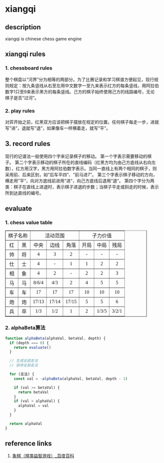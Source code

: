 # xiangqi

## description

xiangqi is chinese chess game engine

## xiangqi rules

### 1. chessboard rules
整个棋盘以“河界”分为相等的两部分。为了比赛记录和学习棋谱方便起见，现行规则规定：按九条竖线从右至左用中文数字一至九来表示红方的每条竖线，用阿拉伯数字1只至9来表示黑方的每条竖线。己方的棋子始终使用己方的线路编号，无论棋子是否“过河”。

### 2. play rules
对弈开始之前，红黑双方应该把棋子摆放在规定的位置。任何棋子每走一步，进就写“进”，退就写“退”，如果像车一样横着走，就写“平”。

## 3. record rules
现行的记谱法一般使用四个字来记录棋子的移动。
第一个字表示需要移动的棋子。
第二个字表示移动的棋子所在的直线编码（红黑方均为由己方底线从右向左数），红方用汉字，黑方用阿拉伯数字表示。当同一直线上有两个相同的棋子，则采用前、后来区别，如“后车平四”、“前马进7”。
第三个字表示棋子移动的方向，横走用”平“，向对方底线前进用”进“，向己方底线后退用”退“。
第四个字分为两类：棋子在直线上进退时，表示棋子进退的步数；当棋子平走或斜走的时候，表示所到达直线的编号。

## evaluate

### 1. chess value table

<table border="1" style="width: 464px;">
  <tbody>
    <tr>
      <td colspan="2" align="center">棋子名称</td>
      <td colspan="3" align="center">活动范围</td>
      <td colspan="3" align="center">子力价值</td>
    </tr>
    <tr>
      <td align="center">红</td>
      <td align="center">黑</td>
      <td align="center">中央</td>
      <td align="center">边线</td>
      <td align="center">角落</td>
      <td align="center">开局</td>
      <td align="center">中局</td>
      <td align="center">残局</td>
    </tr>
    <tr>
      <td align="center">帅</td>
      <td align="center">将</td>
      <td align="center">
        <font face="Times New Roman">4</font>
      </td>
      <td align="center">
        <font face="Times New Roman">3</font>
      </td>
      <td align="center">
        <font face="Times New Roman">2</font>
      </td>
      <td align="center">
        <font face="Times New Roman">-</font>
      </td>
      <td align="center">
        <font face="Times New Roman">-</font>
      </td>
      <td align="center">
        <font face="Times New Roman">-</font>
      </td>
    </tr>
    <tr>
      <td align="center">仕</td>
      <td align="center">士</td>
      <td align="center">
        <font face="Times New Roman">4</font>
      </td>
      <td align="center">
        <font face="Times New Roman">-</font>
      </td>
      <td align="center">
        <font face="Times New Roman">1</font>
      </td>
      <td align="center">
        <font face="Times New Roman">1</font>
      </td>
      <td align="center">
        <font face="Times New Roman">2</font>
      </td>
      <td align="center">
        <font face="Times New Roman">2</font>
      </td>
    </tr>
    <tr>
      <td align="center">相</td>
      <td align="center">象</td>
      <td align="center">
        <font face="Times New Roman">4</font>
      </td>
      <td align="center">
        <font face="Times New Roman">2</font>
      </td>
      <td align="center">
        <font face="Times New Roman">-</font>
      </td>
      <td align="center">
        <font face="Times New Roman">2</font>
      </td>
      <td align="center">
        <font face="Times New Roman">2</font>
      </td>
      <td align="center">
        <font face="Times New Roman">3</font>
      </td>
    </tr>
    <tr>
      <td align="center">马</td>
      <td align="center">马</td>
      <td align="center">
        <font face="Times New Roman">8/6/4</font>
      </td>
      <td align="center">
        <font face="Times New Roman">4/3</font>
      </td>
      <td align="center">
        <font face="Times New Roman">2</font>
      </td>
      <td align="center">
        <font face="Times New Roman">4</font>
      </td>
      <td align="center">
        <font face="Times New Roman">5</font>
      </td>
      <td align="center">
        <font face="Times New Roman">5</font>
      </td>
    </tr>
    <tr>
      <td align="center">车</td>
      <td align="center">车</td>
      <td align="center">
        <font face="Times New Roman">17</font>
      </td>
      <td align="center">
        <font face="Times New Roman">17</font>
      </td>
      <td align="center">
        <font face="Times New Roman">17</font>
      </td>
      <td align="center">
        <font face="Times New Roman">10</font>
      </td>
      <td align="center">
        <font face="Times New Roman">10</font>
      </td>
      <td align="center">
        <font face="Times New Roman">10</font>
      </td>
    </tr>
    <tr>
      <td align="center">炮</td>
      <td align="center">炮</td>
      <td align="center">
        <font face="Times New Roman">17/13</font>
      </td>
      <td align="center">
        <font face="Times New Roman">17/14</font>
      </td>
      <td align="center">
        <font face="Times New Roman">17/15</font>
      </td>
      <td align="center">
        <font face="Times New Roman">5</font>
      </td>
      <td align="center">
        <font face="Times New Roman">5</font>
      </td>
      <td align="center">
        <font face="Times New Roman">6</font>
      </td>
    </tr>
    <tr>
      <td align="center">兵</td>
      <td align="center">卒</td>
      <td align="center">
        <font face="Times New Roman">1/3</font>
      </td>
      <td align="center">
        <font face="Times New Roman">1/2</font>
      </td>
      <td align="center">
        <font face="Times New Roman">1</font>
      </td>
      <td align="center">
        <font face="Times New Roman">2</font>
      </td>
      <td align="center">
        <font face="Times New Roman">1/3/5</font>
      </td>
      <td align="center">
        <font face="Times New Roman">3/2/1</font>
      </td>
    </tr>
  </tbody>
</table>

### 2. alphaBeta算法

```javascript
function alphaBeta(alphaVal, betaVal, depth) {
  if (depth === 0) {
    return evaluate()
  }

  // 生成全部走法
  // 排序全部走法

  for (走法) {
    const val = -alphaBeta(alphaVal, betaVal, depth - 1)

    if (val >= betaVal) {
      return betaVal
    }
    if (val > alphaVal) {
      alphaVal = val
    }
  }

  return alphaVal
}
```

## reference links
1. [象棋（棋类益智游戏）_百度百科](https://baike.baidu.com/item/%E8%B1%A1%E6%A3%8B/30665?fr=aladdin)

